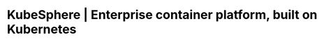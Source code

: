 ---
title: KubeSphere | Enterprise container platform, built on Kubernetes
description: KubeSphere is an open source container platform based on Kubernetes for enterprise app development and deployment, suppors installing anywhere from on-premise datacenter to any cloud to edge.


css: scss/index.scss

section1:
  title: KubeSphere Container Platform
  topic: The Kubernetes platform tailored for hybrid multicloud
  content: KubeSphere is a distributed operating system managing cloud native applications with Kubernetes as its kernel, and provides plug-and-play architecture for the seamless integration of third-party applications to boost its ecosystem.
  btnContent1: Install on Kubernetes
  downloadLink1: ""
  btnContent2: Install on Linux
  downloadLink2: ""

section2: 
  title: One Platform for Full Stack Solutions
  content: KubeSphere is also a multi-tenant enterprise-grade container platform with full-stack automated IT operation and streamlined DevOps workflows. It provides developer-friendly wizard web UI, helping enterprises to build out a more robust and feature-rich platform, which includes the most common functionalities needed for enterprise Kubernetes strategies.
  children: 
    - name: Open Source
      icon: /images/home/open-source.svg
      content: A CNCF-certified Kubernetes platform, 100% open source, built and improved by the community.

    - name: Easy to Run
      icon: /images/home/easy-to-run.svg
      content: Can be deployed on an existing Kubernetes cluster or Linux machines, supports online and air-gapped installation.

    - name: Rich Features
      icon: /images/home/feature-rich.svg
      content: Deliver DevOps, service mesh, observability, application management, multi-tenancy, storage and networking management in a unified platform.

    - name: Modular & Pluggable
      icon: /images/home/modular-pluggable.svg
      content: The functionalities are modularized and loosely coupled with the platform. Choose the modules according to your business needs.



section3:
  title: Benefits to Different Teams
  content: Multi-tenancy enables different teams to securely deploy and maintain containerized applications from the cloud to the edge. It allows developers to deploy code with several clicks on the friendly console, and brings integrated observability and powerful DevOps strategies for the Ops team. It also helps the Infra team to install and maintain Kubernetes cluster with efficient, flexible network solutions which avoids locking teams into a single-vendor ecosystem.
  children:
    - name: Infra Team
      content: Automated installation, scaling, and upgrades from cloud to data center
      icon: /images/home/7.svg
      children:
        - content: Improve your environment utilization and reduce internal infrastructure costs
        - content: Support multi-cluster and multi-cloud Kubernetes management, avoiding vendor lock-in
        - content: Provide security enhancements, and support multiple storage and network solutions
        - content: Deliver a trustworthy and certified Kubernetes platform and distribution

    - name: Developers
      content: Focus on your business as automation tools do the rest
      icon: /images/home/74.png
      children:
        - content: Create smooth user experience and reduce the learning curve of the cloud native stack
        - content: Provide toolkits and deployment automation tailored to any application environment
        - content: Offer out-of-box logging, monitoring and multi-tenancy functions, improving development efficiency
        - content: Support application lifecycle management, accelerating time to market

    - name: Ops Team
      content: Build a one-stop enterprise-grade DevOps framework
      icon: /images/home/71.svg
      children:
        - content: Centralized log collection, monitoring and alerting from infrastructure to applications
        - content: Streamlined process of continuous deployment, test, release, upgrade and scaling
        - content: Better tracking, routing and optimized communications within Kubernetes for cloud native apps
        - content: Easy-to-use web terminal and graphical panel, satisfying the needs of different users 

    - name: User
      content: Running and using Apps on Kubernetes has never been so easy
      icon: /images/home/80.svg
      children:
        - content: Deploy and upgrade Apps with one click to transparent underlying infrastructure
        - content: Provide on-demand container resources and HPA, hardening the reliabity and flexibility of your applications
        - content: Import any Helm repository in seconds to visually deploy and upgrade applications
        - content: Support operation in application store, including metering and billing for applications (coming soon)

section4:
  title: Key Features
  content: If you are seeking an open source project that rivals a commercial product, KubeSphere is your choice. <br>The Roadmap lists planned features and you can raise a proposal to contribute your ideas to the community.
  children:
    - name: Provisioning Kubernetes 
      icon: /images/home/provisioning-kubernetes.svg
      content: Deploy Kubernetes on any infrastructure out of box, including online and air-gapped installation, and support adding GPU nodes

    - name: K8s Resource Management
      icon: /images/home/k-8-s-resource-management.svg
      content: Provide a web console for creating and managing Kubernetes resources with powerful observability

    - name: Multi-tenant Management 
      icon: /images/home/multi-tenant-management.svg
      content: Provide unified authentication with fine-grained roles and three-tier authorization system, and support AD/LDAP authentication
  
  features:
    - name: Application Store 
      icon: /images/home/store.svg
      content: Provide an application store for Helm-based applications, and offer application lifecycle management
      link: ""
      color: grape

    - name: Service Mesh (Istio-based)
      icon: /images/home/service.svg
      content: Provide fine-grained traffic management, observability and tracing, and offer visualization for traffic topology 
      link: ""
      color: red

    - name: Rich Observability
      icon: /images/home/rich.svg
      content: Multi-dimensional monitoring metrics, multi-tenant log query and collection, and alerting and notification support
      link: ""
      color: green

    - name: DevOps System
      icon: /images/home/dev-ops.svg
      content: Out-of-box CI/CD based on Jenkins, and automated workflow tools including S2I & B2I
      link: ""
      color: orange

    - name: Multiple Storage Solutions
      icon: /images/home/multiple.svg
      content: Support GlusterFS, CephRBD, NFS, LocalPV solutions, and provide CSI plugins to consume storage from multiple cloud providers
      link: ""
      color: grape

    - name: Multiple Network Solutions 
      icon: /images/home/network.svg
      content: Support Calico and Flannel, and provide load balancer plug-in Porter for Kubernetes installed on physical machines
      link: ""
      color: green

    - name: Multi-cluster Management 
      icon: /images/home/management.svg
      content: Distribute applications across multiple clusters and cloud providers, and provide disaster recovery solutions and cross-cluster discovery
      link: ""
      color: orange

section5:
  title: KubeSphere with its Cloud Native Architecture
  frontEnd:
    title: Front End
    project: KubeSphere Console
    children:
      - icon: /images/home/mobx.jpg
      - icon: /images/home/koa.jpg
      - icon: /images/home/react.png

  backEnd:
    title: Back End (REST API)
    project: KubeSphere System
    group:
      - name: API Server
      - name: API Gateway
      - name: Controller Manager
      - name: Account Service
    

section6:
  title: Who Uses KubeSphere
  content: The Case Studies list more detailed user cases and their cloud native transformation stories. </br>Tons of enterprises and organizations are using KubeSphere Container Platform for research, production and their commercial products.
  children:
    - icon: /images/home/section6-1.jpg
    - icon: /images/home/section6-2.jpg
    - icon: /images/home/section6-3.jpg
    - icon: /images/home/section6-4.jpg
    - icon: /images/home/section6-5.jpg
    - icon: /images/home/section6-6.jpg
    - icon: /images/home/section6-7.jpg
    - icon: /images/home/section6-8.jpg
    - icon: /images/home/section6-9.jpg
    - icon: /images/home/section6-10.jpg
  btnContent: Case Studies
  btnLink: case
  link:
  linkContent: Want your logo up there? Just submit a pull request →
  joinTitle: Join the Revolution, Partner with KubeSphere
  joinContent: We look forward to your joining KubeSphere partner program to improve both ecosystems and grow your business.
  joinLink: 
  image: /images/home/certification.jpg
---
